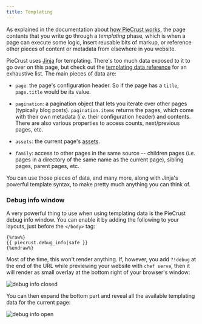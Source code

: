 ```yaml
---
title: Templating
---
```


As explained in the documentation about [how PieCrust works][how], the page
contents that you write go through a _templating_ phase, which is when a page
can execute some logic, insert reusable bits of markup, or reference other
pieces of content or metadata from elsewhere in you website.

PieCrust uses [Jinja][] for templating. There's too much data exposed to it to
go over on this page, but check out the [templating data reference][dataref] for
an exhaustive list. The main pieces of data are:

* `page`: the page's configuration header. So if the page has a `title`,
  `page.title` would be its value.

* `pagination`: a pagination object that lets you iterate over other pages
  (typically blog posts). `pagination.items` returns the pages, which come with
  their own metadata (_i.e._ their configuration header) and contents. There are
  also various properties to access counts, next/previous pages, etc.

* `assets`: the current page's [assets][].

* `family`: access to other pages in the same source -- children pages (_i.e._
  pages in a directory of the same name as the current page), sibling pages,
  parent pages, etc.

You can use those pieces of data, and many more, along with Jinja's powerful
template syntax, to make pretty much anything you can think of.


### Debug info window

A very powerful thing to use when using templating data is the PieCrust debug
info window. You can enable it by adding the following to your layouts, just
before the `</body>` tag:

    {%raw%}
    {{ piecrust.debug_info|safe }}
    {%endraw%}

Most of the time, this won't render anything. If, however, you add `?!debug` at
the end of the URL while previewing your website with `chef serve`, then it will
render as small overlay at the bottom right of your browser's window:

![debug info closed]({{assets.debug_info_closed}})

You can then expand the bottom part and reveal all the available templating data
for the current page:

![debug info open]({{assets.debug_info_open}})




[how]: {{docurl('general/how-it-works')}}
[pageconf]: {{docurl('content/page-configuration')}}
[siteconf]: {{docurl('general/site-configuration')}}
[dataref]: {{docurl('reference/templating-data')}}
[assets]: {{docurl('content/assets')}}
[jinja]: http://jinja.pocoo.org/docs/dev/templates/

